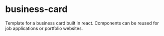 # business-card
Template for a business card built in react. Components can be reused for job applications or portfolio websites. 